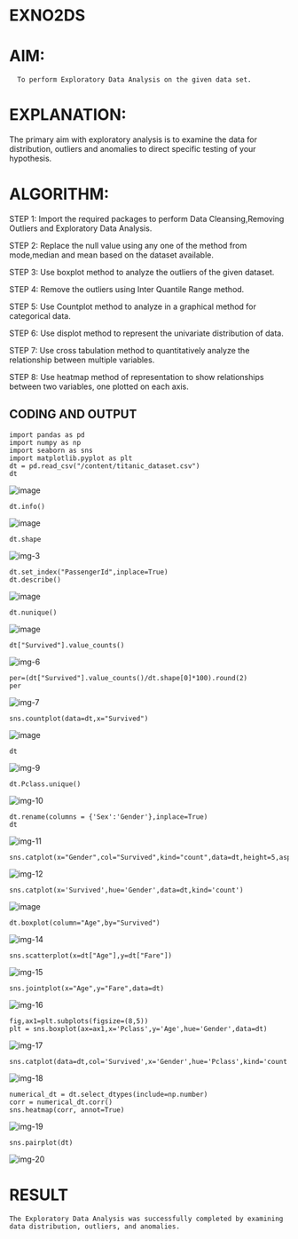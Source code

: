 # EXNO2DS
# AIM:
      To perform Exploratory Data Analysis on the given data set.
      
# EXPLANATION:
  The primary aim with exploratory analysis is to examine the data for distribution, outliers and anomalies to direct specific testing of your hypothesis.
  
# ALGORITHM:
STEP 1: Import the required packages to perform Data Cleansing,Removing Outliers and Exploratory Data Analysis.

STEP 2: Replace the null value using any one of the method from mode,median and mean based on the dataset available.

STEP 3: Use boxplot method to analyze the outliers of the given dataset.

STEP 4: Remove the outliers using Inter Quantile Range method.

STEP 5: Use Countplot method to analyze in a graphical method for categorical data.

STEP 6: Use displot method to represent the univariate distribution of data.

STEP 7: Use cross tabulation method to quantitatively analyze the relationship between multiple variables.

STEP 8: Use heatmap method of representation to show relationships between two variables, one plotted on each axis.

## CODING AND OUTPUT
```
import pandas as pd
import numpy as np
import seaborn as sns
import matplotlib.pyplot as plt
dt = pd.read_csv("/content/titanic_dataset.csv")
dt
```

![image](https://github.com/user-attachments/assets/e4903e4a-354c-41d4-a42c-d85fec4ec9dc)


```
dt.info()
```
![image](https://github.com/user-attachments/assets/352fa5b1-99fd-4dfd-96b0-f81b678836ca)

```
dt.shape
```

![img-3](https://github.com/user-attachments/assets/619c5de7-5d10-4015-8293-8aed5a17df5d)

```
dt.set_index("PassengerId",inplace=True)
dt.describe()
```

![image](https://github.com/user-attachments/assets/9fbff76b-b2c3-424d-8c15-bf65fa49e202)

```
dt.nunique()
```

![image](https://github.com/user-attachments/assets/79a1d0d7-c51d-4a6b-a3e1-b5954bbe6dd2)


```
dt["Survived"].value_counts()
```

![img-6](https://github.com/user-attachments/assets/03bdbabd-0895-403e-bc17-205e8424a92b)

```
per=(dt["Survived"].value_counts()/dt.shape[0]*100).round(2)
per
```

![img-7](https://github.com/user-attachments/assets/ab5bf193-c718-4fcf-a389-3774c12c26de)

```
sns.countplot(data=dt,x="Survived")
```

![image](https://github.com/user-attachments/assets/82e6cfab-8a7b-469b-85cd-1b14a258a9ef)

```
dt
```

![img-9](https://github.com/user-attachments/assets/f93802c0-e75e-4e12-8dfd-e1a1a539e2e1)

```
dt.Pclass.unique()
```

![img-10](https://github.com/user-attachments/assets/046f98c9-01a3-4434-ba8c-a68a55369c40)

```
dt.rename(columns = {'Sex':'Gender'},inplace=True)
dt
```

![img-11](https://github.com/user-attachments/assets/ababd095-8893-44ce-a02c-7c3bd0a4e305)

```
sns.catplot(x="Gender",col="Survived",kind="count",data=dt,height=5,aspect=.7)
```

![img-12](https://github.com/user-attachments/assets/3dd3a71e-567c-4f02-833f-d9043776f228)

```
sns.catplot(x='Survived',hue='Gender',data=dt,kind='count')
```

![image](https://github.com/user-attachments/assets/a12537c6-32f8-44a3-82d0-7fa25153cb10)

```
dt.boxplot(column="Age",by="Survived")
```

![img-14](https://github.com/user-attachments/assets/84c170d4-1751-41f9-bd66-ab02287c3b40)

```
sns.scatterplot(x=dt["Age"],y=dt["Fare"])
```

![img-15](https://github.com/user-attachments/assets/143c3649-20de-4ed6-9c66-2a374c059126)

```
sns.jointplot(x="Age",y="Fare",data=dt)
```

![img-16](https://github.com/user-attachments/assets/945f497c-8180-49fa-81ea-7e0087325c72)

```
fig,ax1=plt.subplots(figsize=(8,5))
plt = sns.boxplot(ax=ax1,x='Pclass',y='Age',hue='Gender',data=dt)
```

![img-17](https://github.com/user-attachments/assets/d047cd4e-2318-43cb-b655-34fd01eed94f)

```
sns.catplot(data=dt,col='Survived',x='Gender',hue='Pclass',kind='count')
```

![img-18](https://github.com/user-attachments/assets/613f81d8-686c-468b-9c50-070745d8b5e5)

```
numerical_dt = dt.select_dtypes(include=np.number)
corr = numerical_dt.corr()
sns.heatmap(corr, annot=True)
```

![img-19](https://github.com/user-attachments/assets/7afa48fc-10fb-4715-bc55-0f46b4dc6466)

```
sns.pairplot(dt)
```

![img-20](https://github.com/user-attachments/assets/8dc87f7e-b40f-42fe-92bf-554779489df6)

# RESULT
    The Exploratory Data Analysis was successfully completed by examining data distribution, outliers, and anomalies.
